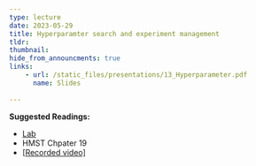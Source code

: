 ```yaml
---
type: lecture
date: 2023-05-29
title: Hyperparamter search and experiment management
tldr: 
thumbnail: 
hide_from_announcments: true
links: 
    - url: /static_files/presentations/13_Hyperparameter.pdf
      name: Slides
      
---
```

**Suggested Readings:**
- [Lab](https://github.com/phonchi/nsysu-math608/blob/master/static_files/presentations/13_Hyperparameter.ipynb)
- HMST Chpater 19
- [[Recorded video]](https://youtube.com/playlist?list=PLHNZtBNWQ-87ie3O6kBi7AxSTA_i78XDx)

